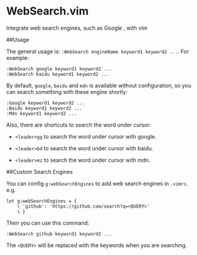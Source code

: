 WebSearch.vim
=============

Integrate web search engines, such as Google ,  with vim

##Usage

The general usage is: `:WebSearch engineName keyword1 keyword2 ...`. For
example:

```vim
:WebSearch google keyword1 keyword2 ...
:WebSearch baidu keyword1 keyword2 ...
```
By default, `google`, `baidu` and `mdn` is available without configuration, so
you can search something with these engine shortly:

```vim
:Google keyword1 keyword2 ...
:Baidu keyword1 keyword2 ...
:Mdn keyword1 keyword2 ...
```

Also, there are shortcuts to search the word under cursor:

* `<leader>gg` to search the word under cursor with google.

* `<leader>bd` to search the word under cursor with baidu.

* `<leader>mz` to search the word under cursor with mdn.

##Custom Search Engines

You can config `g:webSearchEngines` to add web search engines in `.vimrc`.
e.g.

```vim
let g:webSearchEngines = {
    \ 'github': 'https://github.com/search?q=<QUERY>'
    \ }
```

Then you can use this command:

```vim
:WebSearch github keyword1 keyword2 ...
```

The `<QUERY>` will be replaced with the keywords when you are searching.


